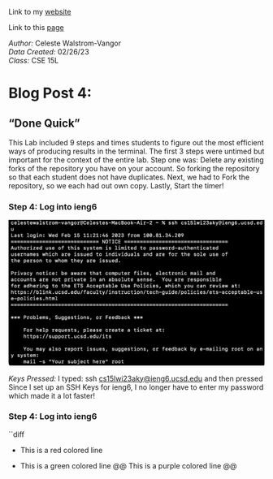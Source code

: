 Link to my [website](https://github.com/celestewv)

Link to this [page](https://celestewv.github.io/cse15l-lab-reports/LabReport3.html)


*Author:* Celeste Walstrom-Vangor 
<br> *Data Created:* 02/26/23 
<br> *Class:* CSE 15L 


# Blog Post 4:

## “Done Quick”

This Lab included 9 steps and times students to figure out the most efficient ways of producing results in the terminal.
The first 3 steps were untimed but important for the context of the entire lab. Step one was: Delete any existing
forks of the repository you have on your account. So forking the repository so that each student does not have duplicates.
Next, we had to Fork the repository, so we each had out own copy. Lastly, Start the timer!

### Step 4: Log into ieng6

![Image](logintoIENG6.png)

*Keys Pressed:* I typed: ssh cs15lwi23aky@ieng6.ucsd.edu and then pressed <enter>
  Since I set up an SSH Keys for ieng6, I no longer have to enter my password which made
  it a lot faster!

### Step 4: Log into ieng6
``diff
- This is a red colored line
+ This is a green colored line
@@ This is a purple colored line @@
```



